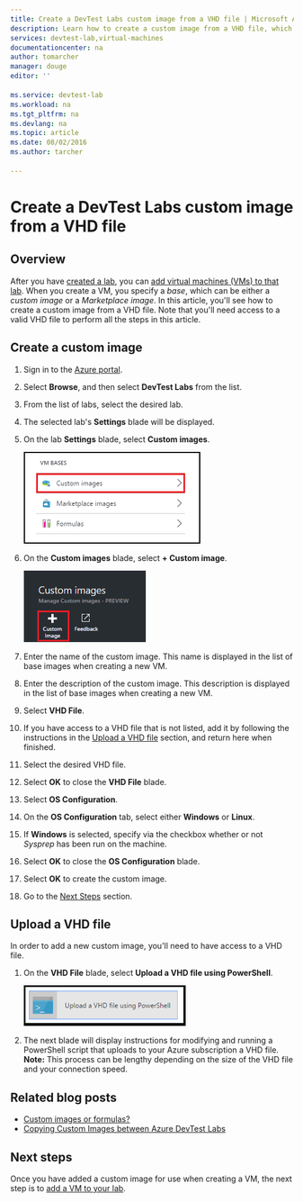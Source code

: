 ```yaml
---
title: Create a DevTest Labs custom image from a VHD file | Microsoft Azure
description: Learn how to create a custom image from a VHD file, which can then be used to create VMs in DevTest Labs
services: devtest-lab,virtual-machines
documentationcenter: na
author: tomarcher
manager: douge
editor: ''

ms.service: devtest-lab
ms.workload: na
ms.tgt_pltfrm: na
ms.devlang: na
ms.topic: article
ms.date: 08/02/2016
ms.author: tarcher

---
```

# Create a DevTest Labs custom image from a VHD file
## Overview
After you have [created a lab](devtest-lab-create-lab.md), you can [add virtual machines (VMs) to that lab](devtest-lab-add-vm-with-artifacts.md).
When you create a VM, you specify a *base*, which can be either a *custom image* or a *Marketplace image*. 
In this article, you'll see how to create a custom image from a VHD file.
Note that you'll need access to a valid VHD file to perform all the steps in this article.   

## Create a custom image
1. Sign in to the [Azure portal](http://go.microsoft.com/fwlink/p/?LinkID=525040).
2. Select **Browse**, and then select **DevTest Labs** from the list.
3. From the list of labs, select the desired lab.  
4. The selected lab's **Settings** blade will be displayed. 
5. On the lab **Settings** blade, select **Custom images**.
   
    ![Custom images option](./media/devtest-lab-create-template/lab-settings-custom-images.png)
6. On the **Custom images** blade, select **+ Custom image**.
   
    ![Add Custom image](./media/devtest-lab-create-template/add-custom-image.png)
7. Enter the name of the custom image. This name is displayed in the list of base images when creating a new VM.
8. Enter the description of the custom image. This description is displayed in the list of base images when creating a new VM.
9. Select **VHD File**.
10. If you have access to a VHD file that is not listed, add it by following the instructions in the [Upload a VHD file](#upload-a-vhd-file) section, and return here when finished.
11. Select the desired VHD file.
12. Select **OK** to close the **VHD File** blade.
13. Select **OS Configuration**.
14. On the **OS Configuration** tab, select either **Windows** or **Linux**.
15. If **Windows** is selected, specify via the checkbox whether or not *Sysprep* has been run on the machine.
16. Select **OK** to close the **OS Configuration** blade.
17. Select **OK** to create the custom image.
18. Go to the [Next Steps](#next-steps) section.

## Upload a VHD file
In order to add a new custom image, you'll need to have access to a VHD file.

1. On the **VHD File** blade, select **Upload a VHD file using PowerShell**.
   
    ![Upload image](./media/devtest-lab-create-template/upload-image-using-psh.png)
2. The next blade will display instructions for modifying and running a PowerShell script that uploads to your Azure subscription a VHD file. 
   **Note:** This process can be lengthy depending on the size of the VHD file and your connection speed.

## Related blog posts
* [Custom images or formulas?](https://blogs.msdn.microsoft.com/devtestlab/2016/04/06/custom-images-or-formulas/)
* [Copying Custom Images between Azure DevTest Labs](http://www.visualstudiogeeks.com/blog/DevOps/How-To-Move-CustomImages-VHD-Between-AzureDevTestLabs#copying-custom-images-between-azure-devtest-labs)

## Next steps
Once you have added a custom image for use when creating a VM, the next step is to [add a VM to your lab](devtest-lab-add-vm-with-artifacts.md).

